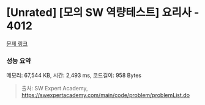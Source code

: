 # [Unrated] [모의 SW 역량테스트] 요리사 - 4012 

[문제 링크](https://swexpertacademy.com/main/code/problem/problemDetail.do?contestProbId=AWIeUtVakTMDFAVH) 

### 성능 요약

메모리: 67,544 KB, 시간: 2,493 ms, 코드길이: 958 Bytes



> 출처: SW Expert Academy, https://swexpertacademy.com/main/code/problem/problemList.do